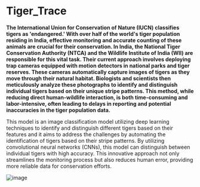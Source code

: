 # Tiger_Trace

**The International Union for Conservation of Nature (IUCN) classifies tigers as 'endangered.' With over half of the world's tiger population residing in India, effective monitoring and accurate counting of these animals are crucial for their conservation. In India, the National Tiger Conservation Authority (NTCA) and the Wildlife Institute of India (WII) are responsible for this vital task. Their current approach involves deploying trap cameras equipped with motion detectors in national parks and tiger reserves. These cameras automatically capture images of tigers as they move through their natural habitat. Biologists and scientists then meticulously analyze these photographs to identify and distinguish individual tigers based on their unique stripe patterns. This method, while reducing direct human-wildlife interaction, is both time-consuming and labor-intensive, often leading to delays in reporting and potential inaccuracies in the tiger population data.**

This model is an image classification model utilizing deep learning techniques to identify and distinguish different tigers based on their features and it aims to address the challenges by automating the identification of tigers based on their stripe patterns. By utilizing convolutional neural networks (CNNs), this model can distinguish between individual tigers with high accuracy. This innovative approach not only streamlines the monitoring process but also reduces human error, providing more reliable data for conservation efforts.

![image](https://github.com/user-attachments/assets/cdaf8bf1-92b8-4c45-8529-4c1e209a729f)





